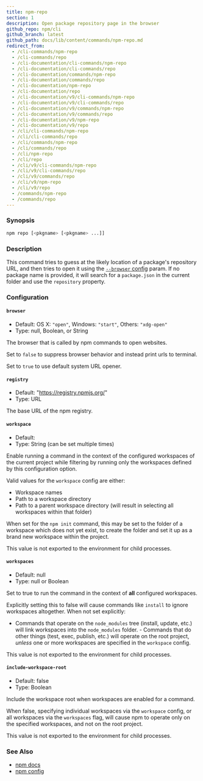 ```yaml
---
title: npm-repo
section: 1
description: Open package repository page in the browser
github_repo: npm/cli
github_branch: latest
github_path: docs/lib/content/commands/npm-repo.md
redirect_from:
  - /cli-commands/npm-repo
  - /cli-commands/repo
  - /cli-documentation/cli-commands/npm-repo
  - /cli-documentation/cli-commands/repo
  - /cli-documentation/commands/npm-repo
  - /cli-documentation/commands/repo
  - /cli-documentation/npm-repo
  - /cli-documentation/repo
  - /cli-documentation/v9/cli-commands/npm-repo
  - /cli-documentation/v9/cli-commands/repo
  - /cli-documentation/v9/commands/npm-repo
  - /cli-documentation/v9/commands/repo
  - /cli-documentation/v9/npm-repo
  - /cli-documentation/v9/repo
  - /cli/cli-commands/npm-repo
  - /cli/cli-commands/repo
  - /cli/commands/npm-repo
  - /cli/commands/repo
  - /cli/npm-repo
  - /cli/repo
  - /cli/v9/cli-commands/npm-repo
  - /cli/v9/cli-commands/repo
  - /cli/v9/commands/repo
  - /cli/v9/npm-repo
  - /cli/v9/repo
  - /commands/npm-repo
  - /commands/repo
---
```


### Synopsis

```bash
npm repo [<pkgname> [<pkgname> ...]]
```

### Description

This command tries to guess at the likely location of a package's
repository URL, and then tries to open it using the
[`--browser` config](/cli/v9/using-npm/config#browser) param. If no package name is
provided, it will search for a `package.json` in the current folder and use the
`repository` property.

### Configuration

#### `browser`

* Default: OS X: `"open"`, Windows: `"start"`, Others: `"xdg-open"`
* Type: null, Boolean, or String

The browser that is called by npm commands to open websites.

Set to `false` to suppress browser behavior and instead print urls to
terminal.

Set to `true` to use default system URL opener.

#### `registry`

* Default: "https://registry.npmjs.org/"
* Type: URL

The base URL of the npm registry.

#### `workspace`

* Default:
* Type: String (can be set multiple times)

Enable running a command in the context of the configured workspaces of the
current project while filtering by running only the workspaces defined by
this configuration option.

Valid values for the `workspace` config are either:

* Workspace names
* Path to a workspace directory
* Path to a parent workspace directory (will result in selecting all
  workspaces within that folder)

When set for the `npm init` command, this may be set to the folder of a
workspace which does not yet exist, to create the folder and set it up as a
brand new workspace within the project.

This value is not exported to the environment for child processes.

#### `workspaces`

* Default: null
* Type: null or Boolean

Set to true to run the command in the context of **all** configured
workspaces.

Explicitly setting this to false will cause commands like `install` to
ignore workspaces altogether. When not set explicitly:

- Commands that operate on the `node_modules` tree (install, update, etc.)
will link workspaces into the `node_modules` folder. - Commands that do
other things (test, exec, publish, etc.) will operate on the root project,
_unless_ one or more workspaces are specified in the `workspace` config.

This value is not exported to the environment for child processes.

#### `include-workspace-root`

* Default: false
* Type: Boolean

Include the workspace root when workspaces are enabled for a command.

When false, specifying individual workspaces via the `workspace` config, or
all workspaces via the `workspaces` flag, will cause npm to operate only on
the specified workspaces, and not on the root project.

This value is not exported to the environment for child processes.

### See Also

* [npm docs](/cli/v9/commands/npm-docs)
* [npm config](/cli/v9/commands/npm-config)
